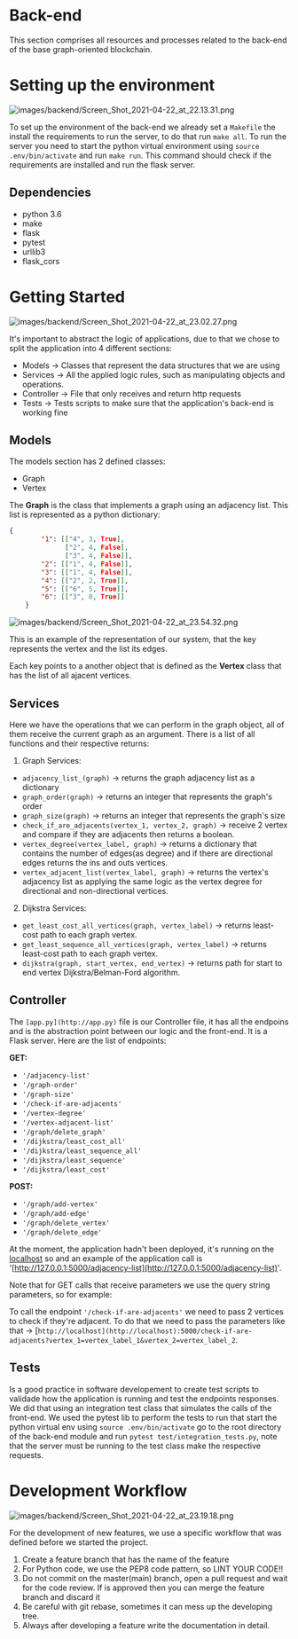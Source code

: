 # Back-end

This section comprises all resources and processes related to the back-end of the base graph-oriented blockchain.

# Setting up the environment

![images/backend/Screen_Shot_2021-04-22_at_22.13.31.png](https://github.com/P5-G6/graph-tool/blob/docs/images/Screen_Shot_2021-04-22_at_22.13.31.png)

To set up the environment of the back-end we already set a `Makefile` the install the requirements to run the server, to do that run `make all`.
To run the server you need to start the python virtual environment using `source .env/bin/activate` and run `make run`. This command should check if the requirements are installed and run the flask server.

## Dependencies

- python 3.6
- make
- flask
- pytest
- urllib3
- flask_cors

# **Getting Started**

![images/backend/Screen_Shot_2021-04-22_at_23.02.27.png](https://github.com/P5-G6/graph-tool/blob/docs/images/Screen_Shot_2021-04-22_at_23.02.27.png)

It's important to abstract the logic of applications, due to that we chose to split the application into 4 different sections:

- Models → Classes that represent the data structures that we are using
- Services → All the applied logic rules, such as manipulating objects and operations.
- Controller → File that only receives and return http requests
- Tests → Tests scripts to make sure that the application's back-end is working fine

## Models

The models section has 2 defined classes:

- Graph
- Vertex

The **Graph** is the class that implements a graph using an adjacency list. This list is represented as a python dictionary:

```json
{
        "1": [["4", 3, True],
              ["2", 4, False],
              ["3", 4, False]],
        "2": [["1", 4, False]],
        "3": [["1", 4, False]],
        "4": [["2", 2, True]],
        "5": [["6", 5, True]],
        "6": [["3", 0, True]]
    }
```

![images/backend/Screen_Shot_2021-04-22_at_23.54.32.png](https://github.com/P5-G6/graph-tool/blob/docs/images/Screen_Shot_2021-04-22_at_23.54.32.png)

This is an example of the representation of our system, that the key represents the vertex and the list its edges. 

Each key points to a another object that is defined as the **Vertex** class that has the list of all ajacent vertices.

## Services

Here we have the operations that we can perform in the graph object, all of them receive the current graph as an argument. There is a list of all functions and their respective returns:

1. Graph Services: 

- `adjacency_list_(graph)` → returns the graph adjacency list as a dictionary
- `graph_order(graph)` → returns an integer that represents the graph's order
- `graph_size(graph)` → returns an integer that represents the graph's size
- `check_if_are_adjacents(vertex_1, vertex_2, graph)` → receive 2 vertex and compare if        they are adjacents then returns a boolean.
- `vertex_degree(vertex_label, graph)` → returns a dictionary that contains the number of edges(as degree) and if there are directional edges returns the ins and outs vertices.
- `vertex_adjacent_list(vertex_label, graph)` → returns the vertex's adjacency list as applying the same logic as the vertex degree for directional and non-directional vertices.

2. Dijkstra Services:

- `get_least_cost_all_vertices(graph, vertex_label)` → returns least-cost path to each graph vertex.
- `get_least_sequence_all_vertices(graph, vertex_label)` → returns least-cost path to each graph vertex.
- `dijkstra(graph, start_vertex, end_vertex)` → returns path for start to end vertex Dijkstra/Belman-Ford algorithm.

## Controller

The `[app.py](http://app.py)` file is our Controller file, it has all the endpoins and is the abstraction point between our logic and the front-end. It is a Flask server. Here are the list of endpoints:

**GET:**

- `'/adjacency-list'`
- `'/graph-order'`
- `'/graph-size'`
- `'/check-if-are-adjacents'`
- `'/vertex-degree'`
- `'/vertex-adjacent-list'`
- `'/graph/delete_graph'`
- `'/dijkstra/least_cost_all'`
- `'/dijkstra/least_sequence_all'`
- `'/dijkstra/least_sequence'`
- `'/dijkstra/least_cost'`

**POST:**

- `'/graph/add-vertex'`
- `'/graph/add-edge'`
- `'/graph/delete_vertex'`
- `'/graph/delete_edge'`

At the moment, the application hadn't been deployed, it's running on the [localhost](http://localhost) so and an example of the application call is '[http://127.0.0.1:5000/adjacency-list](http://127.0.0.1:5000/adjacency-list)'. 

Note that for GET calls that receive parameters we use the query string parameters, so for example:

To call the endpoint `'/check-if-are-adjacents'` we need to pass 2 vertices to check if they're adjacent. To do that we need to pass the parameters like that → [`http://localhost](http://localhost):5000/check-if-are-adjacents?vertex_1=vertex_label_1&vertex_2=vertex_label_2`.

## Tests

Is a good practice in software developement to create test scripts to validade how the application is running and test the endpoints responses. We did that using an integration test class that simulates the calls of the front-end. We used the pytest lib to perform the tests to run that start the python virtual env using `source .env/bin/activate` go to the root directory of the back-end module and run `pytest test/integration_tests.py`, note that the server must be running to the test class make the respective requests.

# Development Workflow

![images/backend/Screen_Shot_2021-04-22_at_23.19.18.png](https://github.com/P5-G6/graph-tool/blob/docs/images/Screen_Shot_2021-04-22_at_23.19.18.png)

For the development of new features, we use a specific workflow that was defined before we started the project.

1. Create a feature branch that has the name of the feature
2. For Python code, we use the PEP8 code pattern, so LINT YOUR CODE!!
3. Do not commit on the master(main) branch, open a pull request and wait for the code review. If is approved then you can merge the feature branch and discard it
4. Be careful with git rebase, sometimes it can mess up the developing tree.
5. Always after developing a feature write the documentation in detail.

